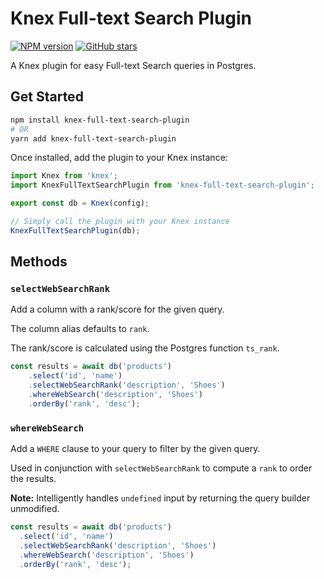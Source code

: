 # Knex Full-text Search Plugin

[![NPM version](https://img.shields.io/npm/v/knex-full-text-search-plugin.svg)](https://www.npmjs.com/package/knex-full-text-search-plugin)
[![GitHub stars](https://img.shields.io/github/stars/justsml/knex-full-text-search.svg?style=social)](https://github.com/justsml/knex-full-text-search)

A Knex plugin for easy Full-text Search queries in Postgres.

## Get Started

```bash
npm install knex-full-text-search-plugin
# OR
yarn add knex-full-text-search-plugin
```

Once installed, add the plugin to your Knex instance:

```ts
import Knex from 'knex';
import KnexFullTextSearchPlugin from 'knex-full-text-search-plugin';

export const db = Knex(config);

// Simply call the plugin with your Knex instance
KnexFullTextSearchPlugin(db);
```

## Methods

### `selectWebSearchRank`

Add a column with a rank/score for the given query.

The column alias defaults to `rank`.

The rank/score is calculated using the Postgres function `ts_rank`.

```ts
const results = await db('products')
    .select('id', 'name')
    .selectWebSearchRank('description', 'Shoes')
    .whereWebSearch('description', 'Shoes')
    .orderBy('rank', 'desc');
```

### `whereWebSearch`

Add a `WHERE` clause to your query to filter by the given query.

Used in conjunction with `selectWebSearchRank` to compute a `rank` to order the results.

**Note:** Intelligently handles `undefined` input by returning the query builder unmodified.

```ts
const results = await db('products')
  .select('id', 'name')
  .selectWebSearchRank('description', 'Shoes')
  .whereWebSearch('description', 'Shoes')
  .orderBy('rank', 'desc');
```
